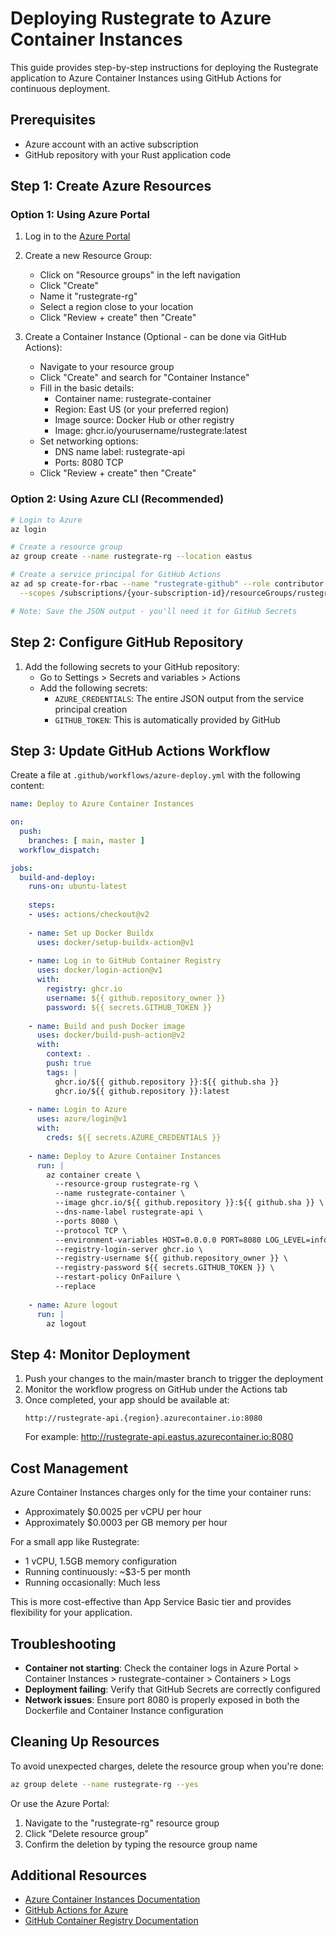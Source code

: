 # Deploying Rustegrate to Azure Container Instances

This guide provides step-by-step instructions for deploying the Rustegrate application to Azure Container Instances using GitHub Actions for continuous deployment.

## Prerequisites

- Azure account with an active subscription
- GitHub repository with your Rust application code

## Step 1: Create Azure Resources

### Option 1: Using Azure Portal

1. Log in to the [Azure Portal](https://portal.azure.com)
2. Create a new Resource Group:
   - Click on "Resource groups" in the left navigation
   - Click "Create"
   - Name it "rustegrate-rg"
   - Select a region close to your location
   - Click "Review + create" then "Create"

3. Create a Container Instance (Optional - can be done via GitHub Actions):
   - Navigate to your resource group
   - Click "Create" and search for "Container Instance"
   - Fill in the basic details:
     - Container name: rustegrate-container
     - Region: East US (or your preferred region)
     - Image source: Docker Hub or other registry
     - Image: ghcr.io/yourusername/rustegrate:latest
   - Set networking options:
     - DNS name label: rustegrate-api
     - Ports: 8080 TCP
   - Click "Review + create" then "Create"

### Option 2: Using Azure CLI (Recommended)

```bash
# Login to Azure
az login

# Create a resource group
az group create --name rustegrate-rg --location eastus

# Create a service principal for GitHub Actions
az ad sp create-for-rbac --name "rustegrate-github" --role contributor \
  --scopes /subscriptions/{your-subscription-id}/resourceGroups/rustegrate-rg --sdk-auth

# Note: Save the JSON output - you'll need it for GitHub Secrets
```

## Step 2: Configure GitHub Repository

1. Add the following secrets to your GitHub repository:
   - Go to Settings > Secrets and variables > Actions
   - Add the following secrets:
     - `AZURE_CREDENTIALS`: The entire JSON output from the service principal creation
     - `GITHUB_TOKEN`: This is automatically provided by GitHub

## Step 3: Update GitHub Actions Workflow

Create a file at `.github/workflows/azure-deploy.yml` with the following content:

```yaml
name: Deploy to Azure Container Instances

on:
  push:
    branches: [ main, master ]
  workflow_dispatch:

jobs:
  build-and-deploy:
    runs-on: ubuntu-latest
    
    steps:
    - uses: actions/checkout@v2
      
    - name: Set up Docker Buildx
      uses: docker/setup-buildx-action@v1
      
    - name: Log in to GitHub Container Registry
      uses: docker/login-action@v1
      with:
        registry: ghcr.io
        username: ${{ github.repository_owner }}
        password: ${{ secrets.GITHUB_TOKEN }}
        
    - name: Build and push Docker image
      uses: docker/build-push-action@v2
      with:
        context: .
        push: true
        tags: |
          ghcr.io/${{ github.repository }}:${{ github.sha }}
          ghcr.io/${{ github.repository }}:latest
          
    - name: Login to Azure
      uses: azure/login@v1
      with:
        creds: ${{ secrets.AZURE_CREDENTIALS }}
        
    - name: Deploy to Azure Container Instances
      run: |
        az container create \
          --resource-group rustegrate-rg \
          --name rustegrate-container \
          --image ghcr.io/${{ github.repository }}:${{ github.sha }} \
          --dns-name-label rustegrate-api \
          --ports 8080 \
          --protocol TCP \
          --environment-variables HOST=0.0.0.0 PORT=8080 LOG_LEVEL=info \
          --registry-login-server ghcr.io \
          --registry-username ${{ github.repository_owner }} \
          --registry-password ${{ secrets.GITHUB_TOKEN }} \
          --restart-policy OnFailure \
          --replace
          
    - name: Azure logout
      run: |
        az logout
```

## Step 4: Monitor Deployment

1. Push your changes to the main/master branch to trigger the deployment
2. Monitor the workflow progress on GitHub under the Actions tab
3. Once completed, your app should be available at:
   ```
   http://rustegrate-api.{region}.azurecontainer.io:8080
   ```
   For example: http://rustegrate-api.eastus.azurecontainer.io:8080

## Cost Management

Azure Container Instances charges only for the time your container runs:
- Approximately $0.0025 per vCPU per hour
- Approximately $0.0003 per GB memory per hour

For a small app like Rustegrate:
- 1 vCPU, 1.5GB memory configuration
- Running continuously: ~$3-5 per month
- Running occasionally: Much less

This is more cost-effective than App Service Basic tier and provides flexibility for your application.

## Troubleshooting

- **Container not starting**: Check the container logs in Azure Portal > Container Instances > rustegrate-container > Containers > Logs
- **Deployment failing**: Verify that GitHub Secrets are correctly configured
- **Network issues**: Ensure port 8080 is properly exposed in both the Dockerfile and Container Instance configuration

## Cleaning Up Resources

To avoid unexpected charges, delete the resource group when you're done:

```bash
az group delete --name rustegrate-rg --yes
```

Or use the Azure Portal:
1. Navigate to the "rustegrate-rg" resource group
2. Click "Delete resource group"
3. Confirm the deletion by typing the resource group name

## Additional Resources

- [Azure Container Instances Documentation](https://docs.microsoft.com/en-us/azure/container-instances/)
- [GitHub Actions for Azure](https://github.com/Azure/actions)
- [GitHub Container Registry Documentation](https://docs.github.com/en/packages/working-with-a-github-packages-registry/working-with-the-container-registry) 